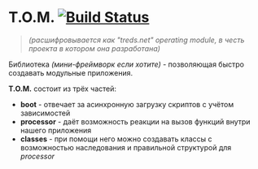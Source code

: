 # T.O.M. [![Build Status](https://travis-ci.org/tredsnet/TOM.svg?branch=master)](https://travis-ci.org/tredsnet/TOM)
>*(расшифровывается как "treds.net" operating module, в честь проекта в котором она разработана)*

Библиотека *(мини-фреймворк если хотите)* - позволяющая быстро создавать модульные приложения.

**T.O.M.** состоит из трёх частей:
- **boot** - отвечает за асинхронную загрузку скриптов с учётом зависимостей
- **processor** - даёт возможность реакции на вызов функций внутри нашего приложения
- **classes** - при помощи него можно создавать классы с возможностью наследования и правильной структурой для *processor*